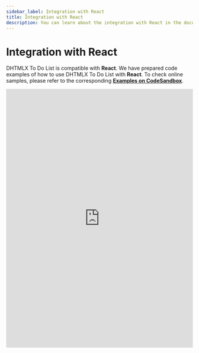 ```yaml
---
sidebar_label: Integration with React
title: Integration with React
description: You can learn about the integration with React in the documentation of the DHTMLX JavaScript To Do List library. Browse developer guides and API reference, try out code examples and live demos, and download a free 30-day evaluation version of DHTMLX To Do List.
---
```


# Integration with React

DHTMLX To Do List is compatible with **React**. We have prepared code examples of how to use DHTMLX To Do List with **React**. To check online samples, please refer to the corresponding [**Examples on CodeSandbox**](https://codesandbox.io/u/DHTMLX).

<iframe src="https://codesandbox.io/s/dhtmlx-to-do-list-with-react-kj4d6s" frameborder="0" class="snippet_iframe" width="100%" height="700"></iframe>
